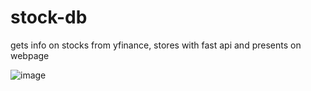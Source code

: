 # stock-db
gets info on stocks from yfinance, stores with fast api and presents on webpage

![image](https://user-images.githubusercontent.com/13869543/186407898-e5dab511-af72-46ff-90d0-37539d0a5086.png)
